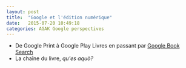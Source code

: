 ```yaml
---
layout: post
title:  "Google et l'édition numérique"
date:   2015-07-20 10:49:18
categories: AGAK Google perspectives
---
```


* De Google Print à Google Play Livres en passant par [Google Book Search][gbs]
* La chaîne du livre, *qu'es aquò?*

[gbs]:      https://books.google.com/
